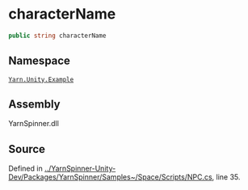 # characterName

```csharp
public string characterName
```

## Namespace

[`Yarn.Unity.Example`](../)

## Assembly

YarnSpinner.dll

## Source

Defined in [../YarnSpinner-Unity-Dev/Packages/YarnSpinner/Samples~/Space/Scripts/NPC.cs](https://github.com/YarnSpinnerTool/YarnSpinner-Unity//blob/develop/Samples~/Space/Scripts/NPC.cs#L35), line 35.

